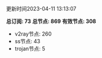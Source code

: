 更新时间2023-04-11 13:13:07

**总订阅: 73**
**总节点: 869**
**有效节点: 308**
- v2ray节点: 260
- ss节点: 43
- trojan节点: 5
